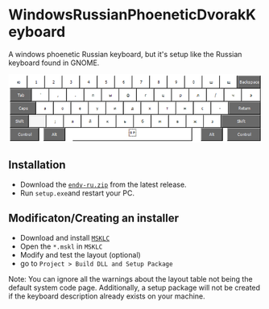 # WindowsRussianPhoeneticDvorakKeyboard
A windows phoenetic Russian keyboard, but it's setup like the Russian keyboard found in GNOME.

![Keyboard Layout](https://raw.githubusercontent.com/Zakgeki/WindowsRussianPhoeneticDvorakKeyboard/main/layout.png)


## Installation

- Download the [`endv-ru.zip`](https://github.com/Zakgeki/WindowsRussianPhoeneticDvorakKeyboard/releases/) from the latest release.
- Run `setup.exe`and restart your PC.

## Modificaton/Creating an installer

- Download and install [`MSKLC`](https://www.microsoft.com/en-us/download/details.aspx?id=102134)
- Open the `*.mskl` in `MSKLC`
- Modify and test the layout (optional)
- go to `Project > Build DLL and Setup Package` 

Note: You can ignore all the warnings about the layout table not being the default system code page. Additionally, a setup package will not be created if the keyboard description already exists on your machine.
